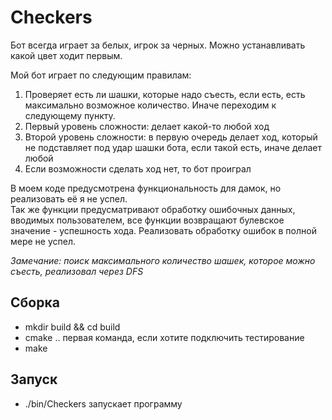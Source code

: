 # Checkers

Бот всегда играет за белых, игрок за черных. Можно устанавливать какой цвет ходит первым.

Мой бот играет по следующим правилам: 
1) Проверяет есть ли шашки, которые надо съесть, если есть, есть максимально возможное количество. Иначе переходим к следующему пункту. 
2) Первый уровень сложности: делает какой-то любой ход 
3) Второй уровень сложности: в первую очередь делает ход, который не подставляет под удар шашки бота, если такой есть, иначе делает любой
4) Если возможности сделать ход нет, то бот проиграл

В моем коде предусмотрена функциональность для дамок, но реализовать её я не успел.  
Так же функции предусматривают обработку ошибочных данных, вводимых пользователем, все функции возвращают булевское значение - успешность хода. Реализовать обработку ошибок в полной мере не успел.

*Замечание: поиск максимального количество шашек, которое можно съесть, реализовал через DFS*
 ## Сборка
 - mkdir build && cd build
 - cmake .. первая команда, если хотите подключить тестирование
 - make


## Запуск
- ./bin/Checkers запускает программу

